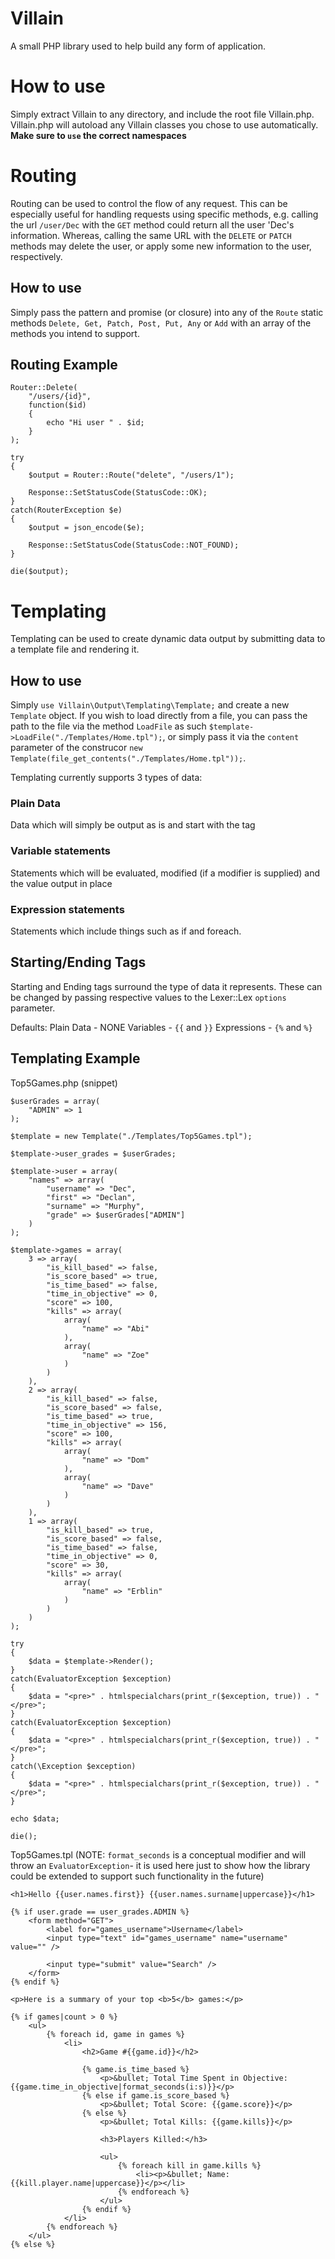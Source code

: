 # Villain
A small PHP library used to help build any form of application.

# How to use
Simply extract Villain to any directory, and include the root file Villain.php.
Villain.php will autoload any Villain classes you chose to use automatically.
**Make sure to `use` the correct namespaces**

# Routing
Routing can be used to control the flow of any request.
This can be especially useful for handling requests using specific methods, e.g. calling the url `/user/Dec` with the `GET` method could return all the user 'Dec's information. Whereas, calling the same URL with the `DELETE` or `PATCH` methods may delete the user, or apply some new information to the user, respectively.

## How to use
Simply pass the pattern and promise (or closure) into any of the `Route` static methods `Delete, Get, Patch, Post, Put, Any` or `Add` with an array of the methods you intend to support.

## Routing Example
```
Router::Delete(
	"/users/{id}",
	function($id)
	{
		echo "Hi user " . $id;
	}
);

try
{
	$output = Router::Route("delete", "/users/1");

	Response::SetStatusCode(StatusCode::OK);
}
catch(RouterException $e)
{
	$output = json_encode($e);

	Response::SetStatusCode(StatusCode::NOT_FOUND);
}

die($output);
```

# Templating
Templating can be used to create dynamic data output by submitting data to a template file and rendering it.

## How to use
Simply `use Villain\Output\Templating\Template;` and create a new `Template` object.
If you wish to load directly from a file, you can pass the path to the file via the method `LoadFile` as such `$template->LoadFile("./Templates/Home.tpl");`, or simply pass it via the `content` parameter of the construcor `new Template(file_get_contents("./Templates/Home.tpl"));`.

Templating currently supports 3 types of data:
### Plain Data
Data which will simply be output as is and start with the tag
### Variable statements
Statements which will be evaluated, modified (if a modifier is supplied) and the value output in place
### Expression statements
Statements which include things such as if and foreach.

## Starting/Ending Tags
Starting and Ending tags surround the type of data it represents. These can be changed by passing respective values to the Lexer::Lex `options` parameter.

Defaults:
Plain Data - NONE
Variables - `{{` and `}}`
Expressions - `{%` and `%}`

## Templating Example
Top5Games.php (snippet)
```
$userGrades = array(
	"ADMIN" => 1
);

$template = new Template("./Templates/Top5Games.tpl");

$template->user_grades = $userGrades;

$template->user = array(
	"names" => array(
		"username" => "Dec",
		"first" => "Declan",
		"surname" => "Murphy",
		"grade" => $userGrades["ADMIN"]
	)
);

$template->games = array(
	3 => array(
		"is_kill_based" => false,
		"is_score_based" => true,
		"is_time_based" => false,
		"time_in_objective" => 0,
		"score" => 100,
		"kills" => array(
			array(
				"name" => "Abi"
			),
			array(
				"name" => "Zoe"
			)
		)
	),
	2 => array(
		"is_kill_based" => false,
		"is_score_based" => false,
		"is_time_based" => true,
		"time_in_objective" => 156,
		"score" => 100,
		"kills" => array(
			array(
				"name" => "Dom"
			),
			array(
				"name" => "Dave"
			)
		)
	),
	1 => array(
		"is_kill_based" => true,
		"is_score_based" => false,
		"is_time_based" => false,
		"time_in_objective" => 0,
		"score" => 30,
		"kills" => array(
			array(
				"name" => "Erblin"
			)
		)
	)
);

try
{
	$data = $template->Render();
}
catch(EvaluatorException $exception)
{
	$data = "<pre>" . htmlspecialchars(print_r($exception, true)) . "</pre>";
}
catch(EvaluatorException $exception)
{
	$data = "<pre>" . htmlspecialchars(print_r($exception, true)) . "</pre>";
}
catch(\Exception $exception)
{
	$data = "<pre>" . htmlspecialchars(print_r($exception, true)) . "</pre>";
}

echo $data;

die();
```

Top5Games.tpl (NOTE: `format_seconds` is a conceptual modifier and will throw an `EvaluatorException`- it is used here just to show how the library could be extended to support such functionality in the future)
```
<h1>Hello {{user.names.first}} {{user.names.surname|uppercase}}</h1>

{% if user.grade == user_grades.ADMIN %}
	<form method="GET">
		<label for="games_username">Username</label>
		<input type="text" id="games_username" name="username" value="" />

		<input type="submit" value="Search" />
	</form>
{% endif %}

<p>Here is a summary of your top <b>5</b> games:</p>

{% if games|count > 0 %}
	<ul>
		{% foreach id, game in games %}
			<li>
				<h2>Game #{{game.id}}</h2>

				{% game.is_time_based %}
					<p>&bullet; Total Time Spent in Objective: {{game.time_in_objective|format_seconds(i:s)}}</p>
				{% else if game.is_score_based %}
					<p>&bullet; Total Score: {{game.score}}</p>
				{% else %}
					<p>&bullet; Total Kills: {{game.kills}}</p>

					<h3>Players Killed:</h3>

					<ul>
						{% foreach kill in game.kills %}
							<li><p>&bullet; Name: {{kill.player.name|uppercase}}</p></li>
						{% endforeach %}
					</ul>
				{% endif %}
			</li>
		{% endforeach %}
	</ul>
{% else %}
```
